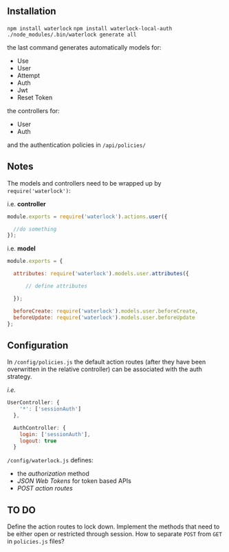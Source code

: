 ## Installation
``npm install waterlock``
``npm install waterlock-local-auth``
``./node_modules/.bin/waterlock generate all``

the last command generates automatically models for:
- Use
- User
- Attempt
- Auth
- Jwt
- Reset Token

the controllers for:

- User
- Auth

and the authentication policies in ``/api/policies/``

## Notes

The models and controllers need to be wrapped up by ``require('waterlock')``:

i.e. **controller**
```js
module.exports = require('waterlock').actions.user({

  //do something
});
```

i.e. **model**
```js
module.exports = {

  attributes: require('waterlock').models.user.attributes({

      // define attributes

  });

  beforeCreate: require('waterlock').models.user.beforeCreate,
  beforeUpdate: require('waterlock').models.user.beforeUpdate
};
```

## Configuration

In ``/config/policies.js`` the default action routes (after they have been overwritten in the relative controller) can be associated with the auth strategy.

_i.e._
```js  
UserController: {
    '*': ['sessionAuth']
  },

  AuthController: {
    login: ['sessionAuth'],
    logout: true
  }
  ```

``/config/waterlock.js`` defines:
 - the _authorization_ method
 - _JSON Web Tokens_ for token based APIs
 - _POST action routes_


 ## TO DO
 Define the action routes to lock down.
 Implement the methods that need to be either open or restricted through session.
 How to separate ``POST`` from ``GET`` in ``policies.js`` files?
